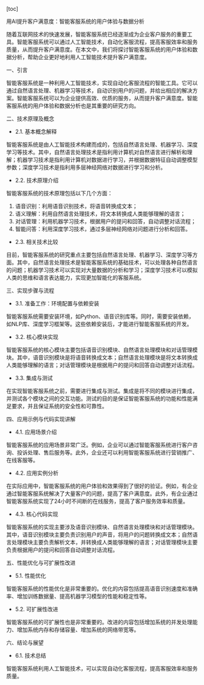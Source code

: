 
[toc]                    
                
                
用AI提升客户满意度：智能客服系统的用户体验与数据分析

随着互联网技术的快速发展，智能客服系统已经逐渐成为企业客户服务的重要工具。智能客服系统可以通过人工智能技术，自动化客服流程，提高客服效率和服务质量，从而提升客户满意度。在本文中，我们将探讨智能客服系统的用户体验和数据分析，帮助企业更好地利用人工智能技术提升客户满意度。

一、引言

智能客服系统是一种利用人工智能技术，实现自动化客服流程的智能工具。它可以通过自然语言处理、机器学习等技术，自动识别用户的问题，并给出相应的解决方案。智能客服系统可以为企业提供高效、优质的服务，从而提升客户满意度。智能客服系统的用户体验和数据分析也是其重要的研究方向。

二、技术原理及概念

- 2.1. 基本概念解释

智能客服系统是由人工智能技术构建而成的，包括自然语言处理、机器学习、深度学习等技术。其中，自然语言处理技术是指利用计算机对自然语言进行解析和理解；机器学习技术是指利用计算机对数据进行学习，并根据数据特征自动调整模型参数；深度学习技术是指利用多层神经网络对数据进行学习和分析。

- 2.2. 技术原理介绍

智能客服系统的技术原理包括以下几个方面：

1. 语音识别：利用语音识别技术，将语音转换成文本；
2. 语义理解：利用自然语言处理技术，将文本转换成人类能够理解的语言；
3. 对话管理：利用机器学习技术，根据用户的提问和回答，自动调整对话流程；
4. 智能问答：利用深度学习技术，通过多层神经网络对问题进行分析和回答。

- 2.3. 相关技术比较

目前，智能客服系统的研究重点主要包括自然语言处理、机器学习、深度学习等方面。其中，自然语言处理技术是智能客服系统的基础技术，可以处理各种自然语言的问题；机器学习技术可以实现对大量数据的分析和学习；深度学习技术可以模拟人类的思维和语言表达能力，实现更加智能化的客服系统。

三、实现步骤与流程

- 3.1. 准备工作：环境配置与依赖安装

智能客服系统需要安装环境，如Python、语音识别库等。同时，需要安装依赖，如NLP库、深度学习框架等。这些依赖安装后，才能进行智能客服系统的开发。

- 3.2. 核心模块实现

智能客服系统的核心模块主要包括语音识别模块、自然语言处理模块和对话管理模块。其中，语音识别模块是将语音转换成文本；自然语言处理模块是将文本转换成人类能够理解的语言；对话管理模块是根据用户的提问和回答自动调整对话流程。

- 3.3. 集成与测试

在实现智能客服系统之前，需要进行集成与测试。集成是将不同的模块进行集成，并测试各个模块之间的交互功能。测试的目的是保证智能客服系统的功能和性能满足要求，并且保证系统的安全性和可靠性。

四、应用示例与代码实现讲解

- 4.1. 应用场景介绍

智能客服系统的应用场景非常广泛。例如，企业可以通过智能客服系统进行客户咨询、投诉处理、售后服务等。此外，企业还可以利用智能客服系统进行营销推广、在线客服等。

- 4.2. 应用实例分析

在实际应用中，智能客服系统的用户体验和效果得到了很好的验证。例如，有企业通过智能客服系统解决了大量客户的问题，提高了客户满意度。此外，有企业通过智能客服系统实现了24小时不间断的在线服务，提高了客户服务效率和质量。

- 4.3. 核心代码实现

智能客服系统的实现主要涉及语音识别模块、自然语言处理模块和对话管理模块。其中，语音识别模块主要负责识别用户的声音，将用户的问题转换成文本；自然语言处理模块主要负责解析文本，并转换成人类能够理解的语言；对话管理模块主要负责根据用户的提问和回答自动调整对话流程。

五、性能优化与可扩展性改进

- 5.1. 性能优化

智能客服系统的性能优化是非常重要的。优化的内容包括提高语音识别速度和准确率、增加训练数据量、提高机器学习模型的性能和稳定性等。

- 5.2. 可扩展性改进

智能客服系统的可扩展性也是非常重要的。改进的内容包括增加系统的并发处理能力、增加系统内存和存储容量、增加系统的网络带宽等。

六、结论与展望

- 6.1. 技术总结

智能客服系统利用人工智能技术，可以实现自动化客服流程，提高客服效率和服务质量。

